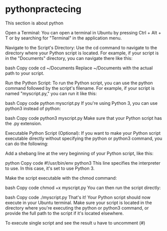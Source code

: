 # pythonpractecing
This section is about  python

Open a Terminal:
You can open a terminal in Ubuntu by pressing Ctrl + Alt + T or by searching for "Terminal" in the application menu.

Navigate to the Script's Directory:
Use the cd command to navigate to the directory where your Python script is located. For example, if your script is in the "Documents" directory, you can navigate there like this:

bash
Copy code
cd ~/Documents
Replace ~/Documents with the actual path to your script.

Run the Python Script:
To run the Python script, you can use the python command followed by the script's filename. For example, if your script is named "myscript.py," you can run it like this:

bash
Copy code
python myscript.py
If you're using Python 3, you can use python3 instead of python:

bash
Copy code
python3 myscript.py
Make sure that your Python script has the .py extension.

Executable Python Script (Optional):
If you want to make your Python script executable directly without specifying the python or python3 command, you can do the following:

Add a shebang line at the very beginning of your Python script, like this:

python
Copy code
#!/usr/bin/env python3
This line specifies the interpreter to use. In this case, it's set to use Python 3.

Make the script executable with the chmod command:

bash
Copy code
chmod +x myscript.py
You can then run the script directly:

bash
Copy code
./myscript.py
That's it! Your Python script should now execute in your Ubuntu terminal. Make sure your script is located in the directory where you're executing the python or python3 command, or provide the full path to the script if it's located elsewhere.


To execute single script and see the result u have to uncomment (#)




